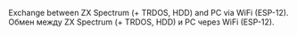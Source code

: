 Exchange between ZX Spectrum (+ TRDOS, HDD) and PC via WiFi (ESP-12).
Обмен между ZX Spectrum (+ TRDOS, HDD) и PC через WiFi (ESP-12).
